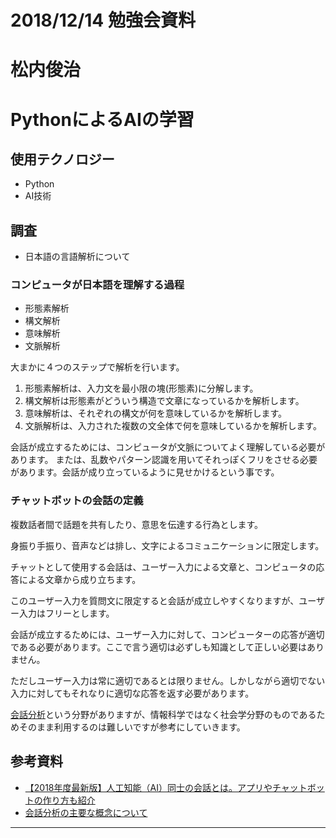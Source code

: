 # 2018/12/14 勉強会資料
# 松内俊治
# PythonによるAIの学習

## 使用テクノロジー
* Python
* AI技術

## 調査
* 日本語の言語解析について

### コンピュータが日本語を理解する過程
* 形態素解析
* 構文解析
* 意味解析
* 文脈解析

大まかに４つのステップで解析を行います。

1. 形態素解析は、入力文を最小限の塊(形態素)に分解します。
2. 構文解析は形態素がどういう構造で文章になっているかを解析します。
3. 意味解析は、それぞれの構文が何を意味しているかを解析します。
4. 文脈解析は、入力された複数の文全体で何を意味しているかを解析します。

会話が成立するためには、コンピュータが文脈についてよく理解している必要があります。
または、乱数やパターン認識を用いてそれっぽくフリをさせる必要があります。会話が成り立っているように見せかけるという事です。

### チャットボットの会話の定義

複数話者間で話題を共有したり、意思を伝達する行為とします。

身振り手振り、音声などは排し、文字によるコミュニケーションに限定します。

チャットとして使用する会話は、ユーザー入力による文章と、コンピュータの応答による文章から成り立ちます。

このユーザー入力を質問文に限定すると会話が成立しやすくなりますが、ユーザー入力はフリーとします。

会話が成立するためには、ユーザー入力に対して、コンピューターの応答が適切である必要があります。ここで言う適切は必ずしも知識として正しい必要はありません。

ただしユーザー入力は常に適切であるとは限りません。しかしながら適切でない入力に対してもそれなりに適切な応答を返す必要があります。

[会話分析][2]という分野がありますが、情報科学ではなく社会学分野のものであるためそのまま利用するのは難しいですが参考にしていきます。

<div style="page-break-before:always" />

## 参考資料
* [【2018年度最新版】人工知能（AI）同士の会話とは。アプリやチャットボットの作り方も紹介][1]
* [会話分析の主要な概念について][2]
----
[1]:https://tech-camp.in/note/technology/44901/
[2]:http://www.nihongo-appliedlinguistics.net/wp/?p=4204